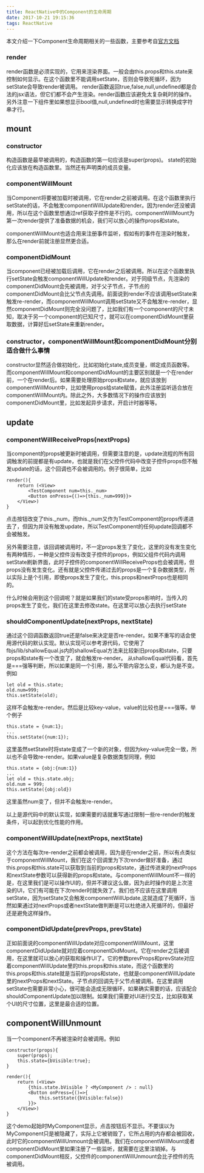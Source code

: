 ```yaml
---
title: ReactNative中的Component的生命周期
date: 2017-10-21 19:15:36
tags: ReactNative
---
```


本文介绍一下Component生命周期相关的一些函数，主要参考自[官方文档](https://reactjs.org/docs/react-component.html) 

### render
render函数是必须实现的，它用来渲染界面。一般会由this.props和this.state来控制如何显示。在这个函数里不能调用setState，否则会导致死循环，因为setState会导致render被调用。
render函数返回true,false,null,undefined都是合法的jsx语法，但它们都不会产生渲染。render函数应该避免太复杂耗时的操作。另外注意一下<Text></Text>组件里如果想显示bool值,null,undefined时也需要显示转换成字符串才行。

## mount

### constructor
构造函数是最早被调用的，构造函数的第一句应该是super(props)。 state的初始化应该放在构造函数里。当然还有声明类的成员变量。

### componentWillMount
当Component将要被加载时被调用，它在render之前被调用。在这个函数里执行setState的话，不会触发componentWillUpdate和render。因为render还没被调用，所以在这个函数里想通过ref获取子控件是不行的。componentWillMount为第一次render提供了准备数据的机会，我们可以放心的操作props和state。

componentWillMount也适合用来注册事件监听，假如有的事件在渲染时触发，那么在render前就注册显然更合适。

### componentDidMount
当component已经被加载后调用，它在render之后被调用。所以在这个函数里执行setState会触发componentWillUpdate和render。对于同级节点，先渲染的componentDidMount会先被调用，对于父子节点，子节点的componentDidMount会比父节点先调用。前面说到render不应该调用setState来触发re-render，而componentWillMount调用setState又不会触发re-render，显然componentDidMount则完全没问题了，比如我们有一个component的尺寸未知，取决于另一个component的已知尺寸，就可以在componentDidMount里获取数据，计算好后setState来重新render。

### constructor，componentWillMount和componentDidMount分别适合做什么事情
constructor显然适合做初始化，比如初始化state,成员变量，绑定成员函数等。而componentWillMount和componentDidMount的主要区别就是一个在render前，一个在render后。如果需要处理原始props和state，就应该放到componentWillMount中，比如使用props给state赋值，此外注册监听适合放在componentWillMount内。除此之外，大多数情况下的操作应该放到componentDidMount里，比如发起异步请求，开启计时器等等。

## update

### componentWillReceiveProps(nextProps)
当component的props被更新时被调用，但需要注意的是，update流程的所有回调触发的前提都是有update，也就是我们在父控件代码中改变子控件props但不触发update的话，这个回调也不会被调用的。例子很简单，比如

	render(){
		return (<View>
			<TestComponent num=this._num>
			<Button onPress={()=>{this._num=999}}>
		</View>)
	}
点击按钮改变了this.\_num，而this.\_num又作为TestComponent的props传递进去了，但因为并没有触发update，所以TestComponent的任何update回调都不会被触发。

另外需要注意，该回调被调用时，不一定props发生了变化，这里的没有发生变化有两种情形，一种是父控件没有改变子控件的props，例如父组件代码内调用setState刷新界面，此时子控件的componentWillReceiveProps也会被调用，但props没有发生变化。还有就是父控件传递过去的props是一个复杂数据类型，所以实际上是个引用，即使props发生了变化，this.props和nextProps也是相同的。

什么时候会用到这个回调呢？就是如果我们的state受props影响时，当传入的props发生了变化，我们在这里去修改state。在这里可以放心去执行setState

### shouldComponentUpdate(nextProps, nextState)
通过这个回调函数返回true还是false来决定是否re-render。如果不重写的话会使用源代码的默认实现。默认实现可以参考源代码，它使用了fbjs/lib/shallowEqual.js内的shallowEqual方法来比较新旧props和state，只要props和state有一个改变了，就会触发re-render。 从shallowEqual代码看，首先是===强等判断，所以如果是同一个引用，那么不管内容怎么变，都认为是不变。例如

	let old = this.state;
	old.num=999;
	this.setState(old);
这样不会触发re-render。然后是比较key-value，value的比较也是===强等。举个例子

	this.state = {num:1};
	...
	this.setState({num:1});
这里虽然setState时将state变成了一个新的对象，但因为key-value完全一致，所以也不会导致re-render。如果value是复杂数据类型同理，例如

	this.state = {obj:{num:1}}
	...
	let old = this.state.obj;
	old.num = 999;
	this.setState({obj:old})
这里虽然num变了，但并不会触发re-render。

以上是源代码中的默认实现，如果需要的话就重写通过限制一些re-render的触发条件，可以起到优化性能的作用。

### componentWillUpdate(nextProps, nextState)
这个方法在每次re-render之前都会被调用，因为是在render之前，所以有点类似于componentWillMount，我们在这个回调里为下次render做好准备，通过this.props和this.state可以获取到当前的props和state，通过传进来的nextProps和nextState参数可以获得新的props和state。与componentWillMount不一样的是，在这里我们是可以操作UI的，但并不建议这么做，因为此时操作的是上次渲染的UI，它们有可能在下次render时就失效了。我们也不应该在这里调用setState，因为setState又会触发componentWillUpdate,这就造成了死循环，当然如果通过对nextProps或者nextState做判断是可以杜绝进入死循环的，但最好还是避免这样操作。

### componentDidUpdate(prevProps, prevState)
正如前面说的componentWillUpdate对应componentWillMount，这里componentDidUpdate就对应着componentDidMount。它在render之后被调用，在这里就可以放心的获取和操作UI了。它的参数prevProps和prevState对应着componentWillUpdate里的this.props和this.state，而这个函数里的this.props和this.state就是当前的props和state，也就是componentWillUpdate里的nextProps和nextState。子节点的回调先于父节点被调用。在这里调用setState也需要非常小心，很可能会造成无限循环，如果确实需要的话，应该配合shouldComponentUpdate加以限制。如果我们需要对UI进行交互，比如获取某个UI的尺寸位置，这里是最合适的位置。

## componentWillUnmount
当一个component不再被渲染时会被调用。例如

	constructor(props){
		super(props);
		this.state={bVisible:true};
	}

	render(){
		return (<View>
			{this.state.bVisible ? <MyComponent /> : null} 
			<Button onPress={()=>{
				this.setState({bVisible:false})
			}}>
		</View>)
	}
这个demo起始时MyComponent显示，点击按钮后不显示。不要误以为MyComponent只是被隐藏了，实际上它被销毁了，它所占用的内存都会被回收，此时它的componentWillUnmount会被调用。我们在componentWillMount或者componentDidMount里如果注册了一些监听，就需要在这里注销掉。与componentDidMount相反，父控件的componentWillUnmount会比子控件的先被调用。